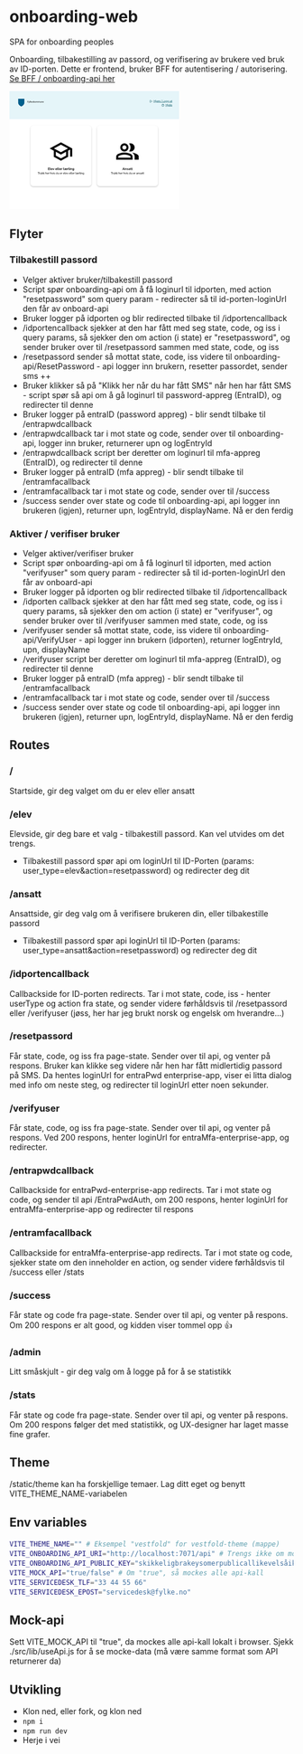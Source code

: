 # onboarding-web
SPA for onboarding peoples

Onboarding, tilbakestilling av passord, og verifisering av brukere ved bruk av ID-porten. Dette er frontend, bruker BFF for autentisering / autorisering. [Se BFF / onboarding-api her](https://github.com/vestfoldfylke/onboarding-api)

![Alt text](frontend-default.png)

## Flyter
### Tilbakestill passord
- Velger aktiver bruker/tilbakestill passord
- Script spør onboarding-api om å få loginurl til idporten, med action "resetpassword" som query param - redirecter så til id-porten-loginUrl den får av onboard-api
- Bruker logger på idporten og blir redirected tilbake til /idportencallback
- /idportencallback sjekker at den har fått med seg state, code, og iss i query params, så sjekker den om action (i state) er "resetpassword", og sender bruker over til /resetpassord sammen med state, code, og iss
- /resetpassord sender så mottat state, code, iss videre til onboarding-api/ResetPassword - api logger inn brukern, resetter passordet, sender sms ++
- Bruker klikker så på "Klikk her når du har fått SMS" når hen har fått SMS  - script spør så api om å gå loginurl til password-appreg (EntraID), og redirecter til denne
- Bruker logger på entraID (password appreg) - blir sendt tilbake til /entrapwdcallback
- /entrapwdcallback tar i mot state og code, sender over til onboarding-api, logger inn bruker, returnerer upn og logEntryId
- /entrapwdcallback script ber deretter om loginurl til mfa-appreg (EntraID), og redirecter til denne
- Bruker logger på entraID (mfa appreg) - blir sendt tilbake til /entramfacallback
- /entramfacallback tar i mot state og code, sender over til /success
- /success sender over state og code til onboarding-api, api logger inn brukeren (igjen), returner upn, logEntryId, displayName. Nå er den ferdig

### Aktiver / verifiser bruker
- Velger aktiver/verifiser bruker
- Script spør onboarding-api om å få loginurl til idporten, med action "verifyuser" som query param - redirecter så til id-porten-loginUrl den får av onboard-api
- Bruker logger på idporten og blir redirected tilbake til /idportencallback
- /idporten callback sjekker at den har fått med seg state, code, og iss i query params, så sjekker den om action (i state) er "verifyuser", og sender bruker over til /verifyuser sammen med state, code, og iss
- /verifyuser sender så mottat state, code, iss videre til onboarding-api/VerifyUser - api logger inn brukern (idporten), returner logEntryId, upn, displayName
- /verifyuser script ber deretter om loginurl til mfa-appreg (EntraID), og redirecter til denne
- Bruker logger på entraID (mfa appreg) - blir sendt tilbake til /entramfacallback
- /entramfacallback tar i mot state og code, sender over til /success
- /success sender over state og code til onboarding-api, api logger inn brukeren (igjen), returner upn, logEntryId, displayName. Nå er den ferdig

## Routes
### /
Startside, gir deg valget om du er elev eller ansatt

### /elev
Elevside, gir deg bare et valg - tilbakestill passord. Kan vel utvides om det trengs.
- Tilbakestill passord spør api om loginUrl til ID-Porten (params: user_type=elev&action=resetpassword) og redirecter deg dit

### /ansatt
Ansattside, gir deg valg om å verifisere brukeren din, eller tilbakestille passord
- Tilbakestill passord spør api loginUrl til ID-Porten (params: user_type=ansatt&action=resetpassword) og redirecter deg dit

### /idportencallback
Callbackside for ID-porten redirects. Tar i mot state, code, iss - henter userType og action fra state, og sender videre førhåldsvis til /resetpassord eller /verifyuser (jøss, her har jeg brukt norsk og engelsk om hverandre...)

### /resetpassord
Får state, code, og iss fra page-state. Sender over til api, og venter på respons. Bruker kan klikke seg videre når hen har fått midlertidig passord på SMS. Da hentes loginUrl for entraPwd enterprise-app, viser ei litta dialog med info om neste steg, og redirecter til loginUrl etter noen sekunder.

### /verifyuser
Får state, code, og iss fra page-state. Sender over til api, og venter på respons. Ved 200 respons, henter loginUrl for entraMfa-enterprise-app, og redirecter.

### /entrapwdcallback
Callbackside for entraPwd-enterprise-app redirects. Tar i mot state og code, og sender til api /EntraPwdAuth, om 200 respons, henter loginUrl for entraMfa-enterprise-app og redirecter til respons

### /entramfacallback
Callbackside for entraMfa-enterprise-app redirects. Tar i mot state og code, sjekker state om den inneholder en action, og sender videre førhåldsvis til /success eller /stats

### /success
Får state og code fra page-state. Sender over til api, og venter på respons. Om 200 respons er alt good, og kidden viser tommel opp 👍

### /admin
Litt småskjult - gir deg valg om å logge på for å se statistikk 

### /stats
Får state og code fra page-state. Sender over til api, og venter på respons. Om 200 respons følger det med statistikk, og UX-designer har laget masse fine grafer.

## Theme
/static/theme kan ha forskjellige temaer. Lag ditt eget og benytt VITE_THEME_NAME-variabelen

## Env variables
```bash
VITE_THEME_NAME="" # Eksempel "vestfold" for vestfold-theme (mappe)
VITE_ONBOARDING_API_URI="http://localhost:7071/api" # Trengs ikke om mock-api er true
VITE_ONBOARDING_API_PUBLIC_KEY="skikkeligbrakeysomerpublicallikevelsåikkesåfarlig" # Trengs ikke om mock-api er true
VITE_MOCK_API="true/false" # Om "true", så mockes alle api-kall 
VITE_SERVICEDESK_TLF="33 44 55 66"
VITE_SERVICEDESK_EPOST="servicedesk@fylke.no"
```

## Mock-api
Sett VITE_MOCK_API til "true", da mockes alle api-kall lokalt i browser. Sjekk ./src/lib/useApi.js for å se mocke-data (må være samme format som API returnerer da)

## Utvikling
- Klon ned, eller fork, og klon ned
- `npm i`
- `npm run dev`
- Herje i vei
